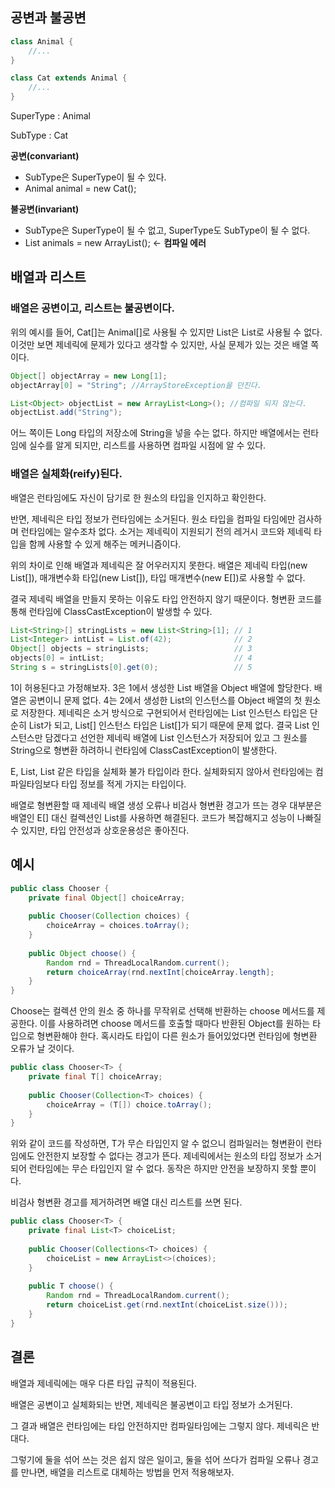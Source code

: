 ## 공변과 불공변

```java
class Animal {
	//...
}

class Cat extends Animal {
	//...
}
```

SuperType : Animal

SubType : Cat

**공변(convariant)**

- SubType은 SuperType이 될 수 있다.
- Animal animal = new Cat();

**불공변(invariant)**

- SubType은 SuperType이 될 수 없고, SuperType도 SubType이 될 수 없다.
- List<Animal> animals = new ArrayList<Cat>(); ← **컴파일 에러**

## 배열과 리스트

### 배열은 공변이고, 리스트는 불공변이다.

위의 예시를 들어, Cat[]는 Animal[]로 사용될 수 있지만 List<Cat>은 List<Animal>로 사용될 수 없다. 이것만 보면 제네릭에 문제가 있다고 생각할 수 있지만, 사실 문제가 있는 것은 배열 쪽이다.

```java
Object[] objectArray = new Long[1];
objectArray[0] = "String"; //ArrayStoreException을 던진다.

List<Object> objectList = new ArrayList<Long>(); //컴파일 되지 않는다.
objectList.add("String");
```

어느 쪽이든 Long 타입의 저장소에 String을 넣을 수는 없다. 하지만 배열에서는 런타임에 실수를 알게 되지만, 리스트를 사용하면 컴파일 시점에 알 수 있다.

### 배열은 실체화(reify)된다.

배열은 런타임에도 자신이 담기로 한 원소의 타입을 인지하고 확인한다.

반면, 제네릭은 타입 정보가 런타임에는 소거된다. 원소 타입을 컴파일 타임에만 검사하며 런타임에는 알수조차 없다. 소거는 제네릭이 지원되기 전의 레거시 코드와 제네릭 타입을 함께 사용할 수 있게 해주는 메커니즘이다.

위의 차이로 인해 배열과 제네릭은 잘 어우러지지 못한다. 배열은 제네릭 타입(new List<E>[]), 매개변수화 타입(new List<String>[]), 타입 매개변수(new E[])로 사용할 수 없다.

결국 제네릭 배열을 만들지 못하는 이유도 타입 안전하지 않기 때문이다. 형변환 코드를 통해 런타임에 ClassCastException이 발생할 수 있다.

```java
List<String>[] stringLists = new List<String>[1]; // 1
List<Integer> intList = List.of(42);              // 2
Object[] objects = stringLists;                   // 3
objects[0] = intList;                             // 4
String s = stringLists[0].get(0);                 // 5
```

1이 허용된다고 가정해보자. 3은 1에서 생성한 List<String> 배열을 Object 배열에 할당한다. 배열은 공변이니 문제 없다. 4는 2에서 생성한 List<Integer>의 인스턴스를 Object 배열의 첫 원소로 저장한다. 제네릭은 소거 방식으로 구현되어서 런타임에는 List<Integer> 인스턴스 타입은 단순히 List가 되고, List<Integer>[] 인스턴스 타입은 List[]가 되기 때문에 문제 없다. 결국 List<String> 인스턴스만 담겠다고 선언한 제네릭 배열에 List<Integer> 인스턴스가 저장되어 있고 그 원소를 String으로 형변환 하려하니 런타임에 ClassCastException이 발생한다.

E, List<E>, List<String> 같은 타입을 실체화 불가 타입이라 한다. 실체화되지 않아서 런타임에는 컴파일타임보다 타입 정보를 적게 가지는 타입이다.

배열로 형변환할 때 제네릭 배열 생성 오류나 비검사 형변환 경고가 뜨는 경우 대부분은 배열인 E[] 대신 컬렉션인 List<E>를 사용하면 해결된다. 코드가 복잡해지고 성능이 나빠질 수 있지만, 타입 안전성과 상호운용성은 좋아진다.

## 예시

```java
public class Chooser {
	private final Object[] choiceArray;
	
	public Chooser(Collection choices) {
		choiceArray = choices.toArray();
	}
	
	public Object choose() {
		Random rnd = ThreadLocalRandom.current();
		return choiceArray(rnd.nextInt[choiceArray.length];
	}
}
```

Choose는 컬렉션 안의 원소 중 하나를 무작위로 선택해 반환하는 choose 메서드를 제공한다. 이를 사용하려면 choose 메서드를 호출할 때마다 반환된 Object를 원하는 타입으로 형변환해야 한다. 혹시라도 타입이 다른 원소가 들어있었다면 런타임에 형변환 오류가 날 것이다.

```java
public class Chooser<T> {
	private final T[] choiceArray;
	
	public Chooser(Collection<T> choices) {
		choiceArray = (T[]) choice.toArray();
	}
}
```

위와 같이 코드를 작성하면, T가 무슨 타입인지 알 수 없으니 컴파일러는 형변환이 런타임에도 안전한지 보장할 수 없다는 경고가 뜬다. 제네릭에서는 원소의 타입 정보가 소거되어 런타임에는 무슨 타입인지 알 수 없다. 동작은 하지만 안전을 보장하지 못할 뿐이다.

비검사 형변환 경고를 제거하려면 배열 대신 리스트를 쓰면 된다.

```java
public class Chooser<T> {
	private final List<T> choiceList;
	
	public Chooser(Collections<T> choices) {
		choiceList = new ArrayList<>(choices);
	}
	
	public T choose() {
		Random rnd = ThreadLocalRandom.current();
		return choiceList.get(rnd.nextInt(choiceList.size()));
	}
}
```

## 결론

배열과 제네릭에는 매우 다른 타입 규칙이 적용된다.

배열은 공변이고 실체화되는 반면, 제네릭은 불공변이고 타입 정보가 소거된다.

그 결과 배열은 런타임에는 타입 안전하지만 컴파일타임에는 그렇지 않다. 제네릭은 반대다.

그렇기에 둘을 섞어 쓰는 것은 쉽지 않은 일이고, 둘을 섞어 쓰다가 컴파일 오류나 경고를 만나면, 배열을 리스트로 대체하는 방법을 먼저 적용해보자.
